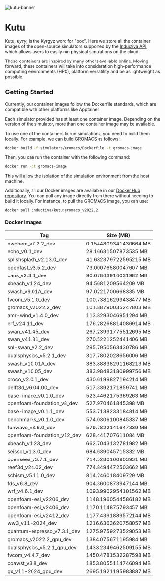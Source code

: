 
![kutu-banner](https://github.com/inductiva/kutu/assets/7538022/847e6ba9-e420-45d7-b98e-d21192fbdafe)

# Kutu

Kutu, _куту_, is the Kyrgyz word for "box". Here we store all the container
images of the open-source simulators supported by the 
[Inductiva API](https://github.com/inductiva/inductiva/tree/main),
which allows users to easily run physical simulations on the cloud.

These containers are inspired by many others available online. Moving forward, these
containers will take into consideration high-performance computing environments (HPC),
platform versatility and be as lightweight as possible.

## Getting Started

Currently, our container images follow the Dockerfile standards, which are compatible
with other platforms like Apptainer.

Each simulator provided has at least one container image. Depending on the version
of the simulator, more than one container image may be available.

To use one of the containers to run simulations, you need to build them locally.
For example, we can build GROMACS as follows:

```bash
docker build -f simulators/gromacs/Dockerfile -t gromacs-image .
```

Then, you can run the container with the following command:

```bash
docker run -it gromacs-image
```

This will allow the isolation of the simulation environment from the host machine.

Additionally, all our Docker images are available in our
[Docker Hub repository](https://hub.docker.com/r/inductiva/kutu). You can pull
any image directly from there without needing to build it locally. For instance,
to pull the GROMACS image, you can use:

```bash
docker pull inductiva/kutu:gromacs_v2022.2
```

### Docker Images

<!-- DOCKER-TAGS-TABLE -->
| Tag | Size (MB) |
|---|---|
| nwchem_v7.2.2_dev | 0.1544809341430664 MB |
| echo_v0.1_dev | 28.16631507873535 MB |
| splishsplash_v2.13.0_dev | 41.682379722595215 MB |
| openfast_v3.5.2_dev | 73.00076580047607 MB |
| cans_v2.3.4_dev | 90.67843914031982 MB |
| xbeach_v1.24_dev | 94.5681209564209 MB |
| swash_v9.01A_dev | 97.0221700668335 MB |
| fvcom_v5.1.0_dev | 100.73816299438477 MB |
| gromacs_v2022.2_dev | 101.88790035247803 MB |
| amr-wind_v1.4.0_dev | 113.8293046951294 MB |
| erf_v24.11_dev | 176.28268814086914 MB |
| swan_v41.45_dev | 267.23991775512695 MB |
| swan_v41.31_dev | 270.5221252441406 MB |
| snl-swan_v2.2_dev | 295.7950563430786 MB |
| dualsphysics_v5.2.1_dev | 317.7802028656006 MB |
| swash_v10.01A_dev | 383.88838291168213 MB |
| swash_v10.05_dev | 383.98483180999756 MB |
| croco_v2.0.1_dev | 430.6199827194214 MB |
| delft3d_v6.04.00_dev | 517.3392171859741 MB |
| base-image_v0.1.0_dev | 523.4462175369263 MB |
| openfoam-foundation_v8_dev | 527.970461845398 MB |
| base-image_v0.1.1_dev | 553.7138233184814 MB |
| benchmarks_v0.1.0_dev | 574.0306100845337 MB |
| funwave_v3.6.0_dev | 579.7822141647339 MB |
| openfoam-foundation_v12_dev | 628.441707611084 MB |
| xbeach_v1.23_dev | 662.7043132781982 MB |
| seissol_v1.3.0_dev | 684.639045715332 MB |
| opensees_v3.7.1_dev | 714.5280160903931 MB |
| reef3d_v24.02_dev | 774.8494472503662 MB |
| schism_v5.11.0_dev | 814.246018409729 MB |
| fds_v6.8_dev | 904.3600873947144 MB |
| wrf_v4.6.1_dev | 1093.9902954101562 MB |
| openfoam-esi_v2206_dev | 1148.1960544586182 MB |
| openfoam-esi_v2406_dev | 1170.114875793457 MB |
| openfoam-esi_v2412_dev | 1177.4391889572144 MB |
| ww3_v11-2024_dev | 1216.6363620758057 MB |
| quantum-espresso_v7.3.1_dev | 1275.9759273529053 MB |
| gromacs_v2022.2_gpu_dev | 1384.075671195984 MB |
| dualsphysics_v5.2.1_gpu_dev | 1433.2349462509155 MB |
| fvcom_v4.4.7_dev | 1450.4781532287598 MB |
| coawst_v3.8_dev | 1853.8055114746094 MB |
| gx_v11-2024_gpu_dev | 2695.1921195983887 MB |
<!-- END-DOCKER-TAGS-TABLE -->
